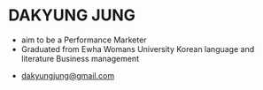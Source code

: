# DAKYUNG JUNG 

+ aim to be a Performance Marketer
+ Graduated from Ewha Womans University
    Korean language and literature 
    Business management
* dakyungjung@gmail.com 
